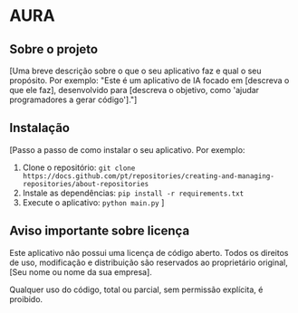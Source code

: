 # AURA

## Sobre o projeto

[Uma breve descrição sobre o que o seu aplicativo faz e qual o seu propósito. Por exemplo: "Este é um aplicativo de IA focado em [descreva o que ele faz], desenvolvido para [descreva o objetivo, como 'ajudar programadores a gerar código']."]

## Instalação

[Passo a passo de como instalar o seu aplicativo. Por exemplo:
1. Clone o repositório: `git clone https://docs.github.com/pt/repositories/creating-and-managing-repositories/about-repositories`
2. Instale as dependências: `pip install -r requirements.txt`
3. Execute o aplicativo: `python main.py`
]

## Aviso importante sobre licença

Este aplicativo não possui uma licença de código aberto. Todos os direitos de uso, modificação e distribuição são reservados ao proprietário original, [Seu nome ou nome da sua empresa].

Qualquer uso do código, total ou parcial, sem permissão explícita, é proibido.
